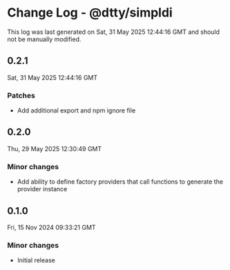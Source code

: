 # Change Log - @dtty/simpldi

This log was last generated on Sat, 31 May 2025 12:44:16 GMT and should not be manually modified.

## 0.2.1

Sat, 31 May 2025 12:44:16 GMT

### Patches

- Add additional export and npm ignore file

## 0.2.0

Thu, 29 May 2025 12:30:49 GMT

### Minor changes

- Add ability to define factory providers that call functions to generate the provider instance

## 0.1.0

Fri, 15 Nov 2024 09:33:21 GMT

### Minor changes

- Initial release
